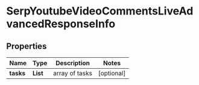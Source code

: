 # SerpYoutubeVideoCommentsLiveAdvancedResponseInfo


## Properties

| Name | Type | Description | Notes |
|------------ | ------------- | ------------- | -------------|
**tasks** | **List<SerpYoutubeVideoCommentsLiveAdvancedTaskInfo>** | array of tasks |[optional]|